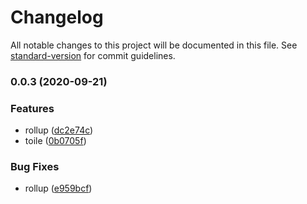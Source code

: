# Changelog

All notable changes to this project will be documented in this file. See [standard-version](https://github.com/conventional-changelog/standard-version) for commit guidelines.

### 0.0.3 (2020-09-21)


### Features

* rollup ([dc2e74c](https://upcwangying.github.com/toile/toile/commit/dc2e74c7b9b1bf95c4e3684069abe9915c3ac2ce))
* toile ([0b0705f](https://upcwangying.github.com/toile/toile/commit/0b0705f6dd80bf779414e64fe0176ce1d3bed81b))


### Bug Fixes

* rollup ([e959bcf](https://upcwangying.github.com/toile/toile/commit/e959bcfde2f92808b3686d33ae9e7ebdad0a6647))
